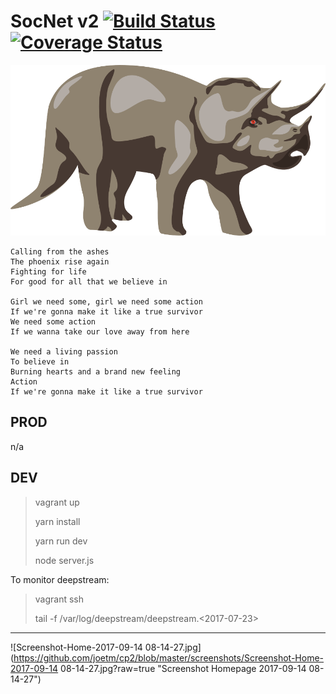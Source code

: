 SocNet v2 [![Build Status](https://travis-ci.org/joetm/cp2.svg?branch=master)](https://travis-ci.org/joetm/cp2) [![Coverage Status](https://coveralls.io/repos/github/joetm/cp2/badge.svg?branch=master)](https://coveralls.io/github/joetm/cp2?branch=master)
=====

![Endangered Species](https://github.com/joetm/cp2/blob/master/screenshots/dinosaurs-triceratops-three-horns-head-prehistoric-wild-animal.ai.png?raw=true "Dino")


```
Calling from the ashes
The phoenix rise again
Fighting for life
For good for all that we believe in

Girl we need some, girl we need some action
If we're gonna make it like a true survivor
We need some action
If we wanna take our love away from here

We need a living passion
To believe in
Burning hearts and a brand new feeling
Action
If we're gonna make it like a true survivor
```

PROD
----

n/a

DEV
----

> vagrant up
>
> yarn install
>
> yarn run dev
>
> node server.js

To monitor deepstream:

> vagrant ssh
>
> tail -f /var/log/deepstream/deepstream.<2017-07-23>

---

![Screenshot-Home-2017-09-14 08-14-27.jpg](https://github.com/joetm/cp2/blob/master/screenshots/Screenshot-Home-2017-09-14 08-14-27.jpg?raw=true "Screenshot Homepage 2017-09-14 08-14-27")

